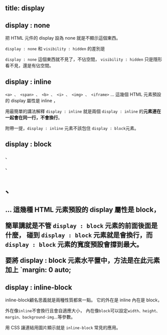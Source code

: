 title: display 
---


## display : none

把 HTML 元件的 display 設為 none 就是不顯示這個東西。 

`display : none` 和 `visibility : hidden` 的差別是 

`display : none` 這個東西就不見了，不佔空間， 
`visibility : hidden` 只是隱形看不見，還是有佔空間。

## display : inline

`<a> 、 <span> 、 <b> 、 <i> 、 <img> 、 <iframe>` ... 
這幾個 HTML 元素預設的 display 屬性是 inline ，

用最簡單的講法解釋 `display : inline` 
就是兩個 `display : inline` 的**元素連在一起會在同一行，不會換行**。

附帶一提，`display : inline` 元素不該包住 `display : block`元素。

## display : block

<div> 、 <p> 、 <h1> 、 <h2> ... 
這幾種 HTML 元素預設的 display 屬性是 block，

簡單講就是不管 `display : block` 元素的前面後面是什麼，
碰到 `display : block` 元素就是**會換行**，而 `display : block` 元素的寬度預設會撐到最大。

要將 display : block 元素水平置中，方法是在此元素加上 `margin: 0 auto;


## display : inline-block

inline-block顧名思義就是兩種性質都來一點。
它的外在是 inline 內在是 block，

外在像`inline`不會換行且會自適應大小，
內在像`block`可以設定`width、height、margin、background-img`…等參數。

用 CSS 讓連結用圖片顯示就是 `inline-block` 常見的應用。
